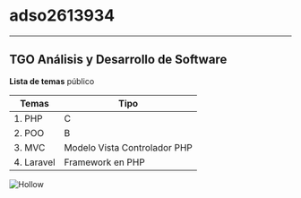# adso2613934
---

## TGO Análisis y Desarrollo de Software

**Lista de temas** público

| Temas | Tipo |
|---------|-------|
|1. PHP |C|
|2. POO|B |
|3. MVC |Modelo Vista Controlador PHP|
|4. Laravel |Framework en PHP|

![Hollow](http://tinyurl.com/3xx5erfw)

 